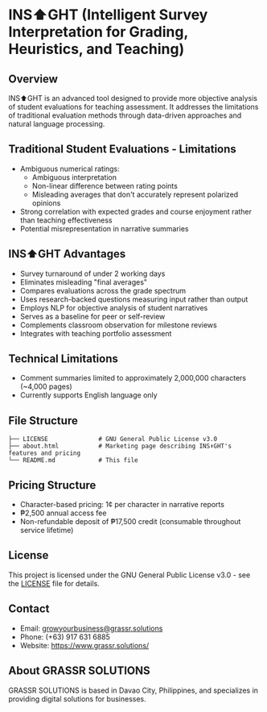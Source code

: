 # INS⬆GHT (Intelligent Survey Interpretation for Grading, Heuristics, and Teaching)

## Overview
INS⬆GHT is an advanced tool designed to provide more objective analysis of student evaluations for teaching assessment. It addresses the limitations of traditional evaluation methods through data-driven approaches and natural language processing.

## Traditional Student Evaluations - Limitations
- Ambiguous numerical ratings:
  - Ambiguous interpretation
  - Non-linear difference between rating points
  - Misleading averages that don't accurately represent polarized opinions
- Strong correlation with expected grades and course enjoyment rather than teaching effectiveness
- Potential misrepresentation in narrative summaries

## INS⬆GHT Advantages
- Survey turnaround of under 2 working days
- Eliminates misleading "final averages"
- Compares evaluations across the grade spectrum
- Uses research-backed questions measuring input rather than output
- Employs NLP for objective analysis of student narratives
- Serves as a baseline for peer or self-review
- Complements classroom observation for milestone reviews
- Integrates with teaching portfolio assessment

## Technical Limitations
- Comment summaries limited to approximately 2,000,000 characters (~4,000 pages)
- Currently supports English language only

## File Structure
```
├── LICENSE              # GNU General Public License v3.0
├── about.html           # Marketing page describing INS⬆GHT's features and pricing
└── README.md            # This file
```

## Pricing Structure
- Character-based pricing: 1¢ per character in narrative reports
- ₱2,500 annual access fee
- Non-refundable deposit of ₱17,500 credit (consumable throughout service lifetime)

## License
This project is licensed under the GNU General Public License v3.0 - see the [LICENSE](LICENSE) file for details.

## Contact
- Email: growyourbusiness@grassr.solutions
- Phone: (+63) 917 631 6885
- Website: https://www.grassr.solutions/

## About GRASSR SOLUTIONS
GRASSR SOLUTIONS is based in Davao City, Philippines, and specializes in providing digital solutions for businesses.